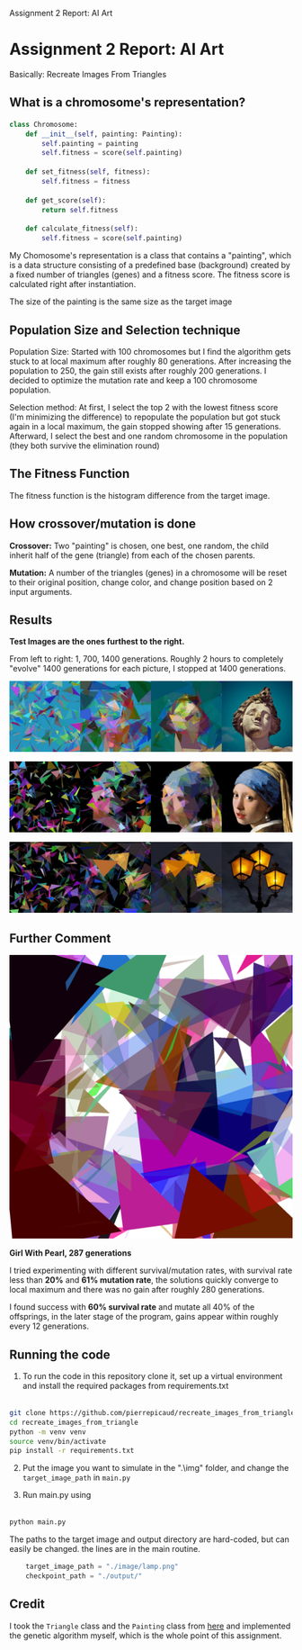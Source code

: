 Assignment 2 Report: AI Art

# Assignment 2 Report: AI Art

Basically: Recreate Images From Triangles

## What is a chromosome's representation?

```python
class Chromosome:
    def __init__(self, painting: Painting):
        self.painting = painting
        self.fitness = score(self.painting)

    def set_fitness(self, fitness):
        self.fitness = fitness

    def get_score(self):
        return self.fitness

    def calculate_fitness(self):
        self.fitness = score(self.painting)
```

My Chomosome's representation is a class that contains a "painting", which is a data structure consisting of a predefined base (background) created by a fixed number of triangles (genes) and a fitness score. The fitness score is calculated right after instantiation.

The size of the painting is the same size as the target image

## Population Size and Selection technique

Population Size: Started with 100 chromosomes but I find the algorithm gets stuck to at local maximum after roughly 80 generations. After increasing the population to 250, the gain still exists after roughly 200 generations. I decided to optimize the mutation rate and keep a 100 chromosome population.

Selection method: At first, I select the top 2 with the lowest fitness score (I'm minimizing the difference) to repopulate the population but got stuck again in a local maximum, the gain stopped showing after 15 generations. Afterward, I select the best and one random chromosome in the population (they both survive the elimination round)

## The Fitness Function
The fitness function is the histogram difference from the target image.

## How crossover/mutation is done
**Crossover:** Two "painting" is chosen, one best, one random, the child inherit half of the gene (triangle) from each of the chosen parents.

**Mutation:** A number of the triangles (genes) in a chromosome will be reset to their original position, change color, and change position based on 2 input arguments.

## Results
**Test Images are the ones furthest to the right.**

From left to right: 1, 700, 1400 generations. Roughly 2 hours to completely "evolve" 1400 generations for each picture, I stopped at 1400 generations.


![1.jpeg](./_resources/2882a38c87cb44f09ae18f74df977658.jpeg)



![2.jpeg](./_resources/e8b3986801de4bb79edb0f154cacfb69.jpeg)



![3.jpeg](./_resources/8c1e2e7e2f044139b4e0ce148e6732f8.jpeg)


## Further Comment



![drawing_00287.png](./_resources/3c36dd1e4fa74c2aad688fd1c0cf76f8.png)


**Girl With Pearl, 287 generations**

I tried experimenting with different survival/mutation rates, with survival rate less than **20%** and **61% mutation rate**, the solutions quickly converge to local maximum and there was no gain after roughly 280 generations.

I found success with **60% survival rate** and mutate all 40% of the offsprings, in the later stage of the program, gains appear within roughly every 12 generations.

## Running the code

1. To run the code in this repository clone it, set up a virtual environment and install the required packages from requirements.txt

```bash

git clone https://github.com/pierrepicaud/recreate_images_from_triangle.git
cd recreate_images_from_triangle
python -m venv venv
source venv/bin/activate
pip install -r requirements.txt

```

2. Put the image you want to simulate in the ".\img\" folder, and change the `target_image_path` in `main.py`

3. Run main.py using

```bash

python main.py

```

The paths to the target image and output directory are hard-coded, but can easily be changed. the lines are in the main
routine.

```python
    target_image_path = "./image/lamp.png"
    checkpoint_path = "./output/"
```


## Credit
I took the `Triangle` class and the `Painting` class from [here](https://github.com/4dcu-be/Genetic-Art-Algorithm.git) and implemented the genetic algorithm myself, which is the whole point of this assignment.
